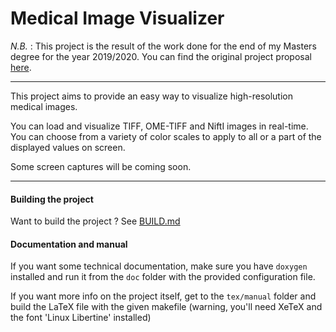 # Medical Image Visualizer

*N.B.* : This project is the result of the work done for the end of my Masters degree for the year 2019/2020. You can find the original project proposal [here](http://www.lirmm.fr/~nfaraj/files/positions/sujet_stage-prostate3D.pdf).

----

This project aims to provide an easy way to visualize high-resolution medical images.

You can load and visualize TIFF, OME-TIFF and NiftI images in real-time. You can choose from a variety of color scales to apply to all or a part of the displayed values on screen.

Some screen captures will be coming soon.

----

#### Building the project

Want to build the project ? See [BUILD.md](./BUILD.md)

#### Documentation and manual

If you want some technical documentation, make sure you have `doxygen` installed and run it from the `doc` folder with the provided configuration file.

If you want more info on the project itself, get to the `tex/manual` folder and build the LaTeX file with the given makefile (warning, you'll need XeTeX and the font 'Linux Libertine' installed)

